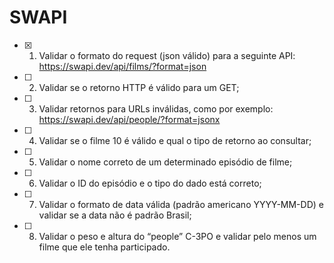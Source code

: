 # SWAPI

- [x] 1. Validar o formato do request (json válido) para a seguinte API:  <https://swapi.dev/api/films/?format=json>

- [ ] 2. Validar se o retorno HTTP é válido para um GET;

- [ ] 3. Validar retornos para URLs inválidas, como por exemplo: <https://swapi.dev/api/people/?format=jsonx>

- [ ] 4. Validar se o filme 10 é válido e qual o tipo de retorno ao consultar;

- [ ] 5. Validar o nome correto de um determinado episódio de filme;

- [ ] 6. Validar o ID do episódio e o tipo do dado está correto;

- [ ] 7. Validar o formato de data válida (padrão americano YYYY-MM-DD) e validar se a data não é padrão Brasil;

- [ ] 8. Validar o peso e altura do “people” C-3PO e validar pelo menos um filme que  ele tenha participado.
